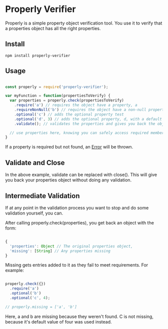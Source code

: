 Properly Verifier
=================

Properly is a simple property object verification tool. You use it to verify that a properties object has all the right properties.

Install
-------

```
npm install properly-verifier
```

Usage
-----

```javascript

const properly = require('properly-verifier');

var myFunction = function(propertiesToVerify) {
  var properties = properly.check(propertiesToVerify)
    .require('a') // requires the object have a property, a
    .requireNonNull('b') // requires the object have a non-null property b
    .optional('c') // adds the optional property test
    .optional('d', 3) // adds the optional property, d, with a default of 3
    .validate(); // validates the properties and gives you back the object

  // use properties here, knowing you can safely access required members
}

```

If a property is required but not found, an [Error](https://nodejs.org/api/errors.html#errors_errors) will be thrown.

Validate and Close
------------------

In the above example, validate can be replaced with close(). This will give you back your properties object without doing any validation.

Intermediate Validation
-----------------------

If at any point in the validation process you want to stop and do some validation yourself, you can.

After calling properly.check(properties), you get back an object with the form:

```javascript

{
  'properties': Object // The original properties object,
  'missing': [String] // Any properties missing
}

```

Missing gets entries added to it as they fail to meet requirements. For example:

```javascript

properly.check({})
  .require('a')
  .optional('b')
  .optional('c', 4);

// properly.missing = ['a', 'b']

```

Here, a and b are missing because they weren't found. C is not missing, because it's default value of four was used instead.

